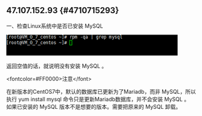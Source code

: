 ## 47.107.152.93 {#4710715293}

一、检查Linux系统中是否已安装 MySQL

![](/assets/微信截图_20190712114852.png)

返回空值的话，就说明没有安装 MySQL 。

&lt;fontcolor=\#FF0000&gt;注意&lt;/font&gt;

在新版本的CentOS7中，默认的数据库已更新为了Mariadb，而非 MySQL，所以执行 yum install mysql 命令只是更新Mariadb数据库，并不会安装 MySQL 。  
如果已安装的 MySQL 版本不是想要的版本。需要把原来的 MySQL 卸载。

